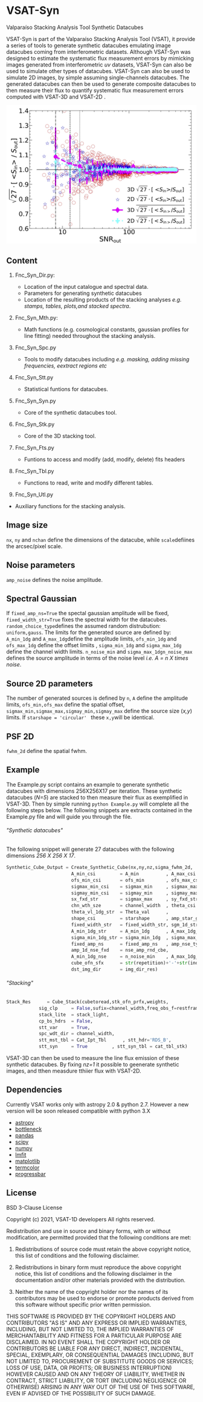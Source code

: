 # VSAT-Syn
Valparaíso Stacking Analysis Tool Synthetic Datacubes


VSAT-Syn is part of the Valparaíso Stacking Analysis Tool (VSAT), it provide a series of tools to generate synthetic datacubes emulating image datacubes coming from interferometric datasets. Although VSAT-Syn was designed to estimate the systematic flux measurement errors by mimicking images generated from interferometric _uv_ datasets, VSAT-Syn can also be used to simulate other types of datacubes. VSAT-Syn can also be used to simulate 2D images, by simple assuming single-channels datacubes. The generated datacubes can then be used to generate composite datacubes to then measure their flux to quantify systematic flux measurement errors computed with VSAT-3D and VSAT-2D .

![Alt text](./Figures-Syn/Synthetic-InOut-Stats-SNR-BIS.jpg?raw=true "3D datacube Stacked spectra Scheme.")

## Content

1. Fnc_Syn_Dir.py:
   - Location of the input catalogue and spectral data. 
   - Parameters for generating synthetic datacubes
   - Location of the resulting products of the stacking analyses _e.g. stamps, tables, plots,and stacked spectra_.

2. Fnc_Syn_Mth.py:
   - Math functions (e.g. cosmological constants, gaussian profiles for line fitting) needed throughout the stacking analysis.

3. Fnc_Syn_Spc.py 
   - Tools to modify datacubes including _e.g. masking, adding missing frequencies, eextract regions etc_

4. Fnc_Syn_Stt.py 
   - Statistical funtions for datacubes.

5. Fnc_Syn_Syn.py
   - Core of the synthetic datacubes tool.

6. Fnc_Syn_Stk.py
   - Core of the 3D stacking tool.

7. Fnc_Syn_Fts.py
   - Funtions to access and modify (add, modify, delete) fits headers

8. Fnc_Syn_Tbl.py
   - Functions to read, write and modify different tables.
 
 9. Fnc_Syn_Utl.py
   - Auxiliary functions for the stacking analysis.

## Image size
```nx```, ```ny``` and ``nchan`` define the dimensions of the datacube, while ```scale```defiines the arcsec/pixel scale.

## Noise parameters
```amp_noise``` defines the noise amplitude.

## Spectral Gaussian
If ```fixed_amp_ns=True``` the spectal gaussian amplitude will be fixed, ```fixed_width_str=True``` fixes the spectral width for the datacubes.
```random_choice_type```defines the assumed random distrubution:  ```uniform,gauss```. The limits for the generated source are defined by: ```A_min_1dg``` and ```A_max_1dg```define the amplitude limits, ```ofs_min_1dg```  and ```ofs_max_1dg```  define the offset limiits , 
```sigma_min_1dg``` and ```sigma_max_1dg``` define the channel width limits.
```n_noise_min``` and ```sigma_max_1dgn_noise_max```    defines the source amplitude in terms of the noise level _i.e. A = n X times noise_.

## Source 2D parameters
The number of generated sources is defined by ```n```, ```A``` define the amplitude limits, ```ofs_min,ofs_max``` define the spatial offset,
```sigmax_min,sigmax_max,sigmay_min,sigmay_max```  define the source size (_x,y_) limits. If ```starshape = 'circular' ```  these ```x,y```will be identical.

## PSF 2D
```fwhm_2d``` define the spatial fwhm.

## Example

The Example.py script contains an example to generate synthetic datacubes with dimensions 256X256X17 per iteration. These synthetic datacubes (_N=5_) are stacked to then measure their flux as exemplified in VSAT-3D. Then by simple running ```python Example.py``` will complete all the following steps below. The following  snippets are extracts contained in the Example.py file and will guide you through the file. 

###### "Synthetic datacubes"
The following snippet will generate 27 datacubes with the following dimensions _256 X 256 X 17_.

```python
Synthetic_Cube_Output = Create_Synthetic_Cube(nx,ny,nz,sigma_fwhm_2d,
						A_min_csi         = A_min          , A_max_csi        = A_max                           ,
						ofs_min_csi       = ofs_min        , ofs_max_csi      = ofs_max                         ,
						sigmax_min_csi    = sigmax_min     , sigmax_max_csi   = sigmax_max                      ,
						sigmay_min_csi    = sigmay_min     , sigmay_max_csi   = sigmay_max                      ,
						sx_fxd_str        = sigmax_max     , sy_fxd_str       = sigmay_max                      ,
						chn_wth_sze       = channel_width  , theta_csi        = Theta                           ,
						theta_vl_1dg_str  = Theta_val      ,
						shape_csi         = starshape      , amp_star_gauss   = True                            ,
						fixed_width_str   = fixed_width_str, sgm_1d_str_fxd   = str_sgm_rnd_cbe                 ,
						A_min_1dg_str     = A_min_1dg      , A_max_1dg_str    = A_max_1dg                       ,
						sigma_min_1dg_str = sigma_min_1dg  , sigma_max_1dg_str = sigma_max_1dg                  ,
						fixed_amp_ns      = fixed_amp_ns   , amp_nse_type      = 'constant'                     , 
						amp_1d_nse_fxd    = nse_amp_rnd_cbe,
						A_min_1dg_nse     = n_noise_min    , A_max_1dg_nse     = n_noise_max                    ,
						cube_ofn_sfx      = str(repetition)+'-'+str(individual_datacube),
						dst_img_dir       = img_dir_res)
```

###### "Stacking"
```python
Stack_Res      = Cube_Stack(cubetoread,stk_ofn_prfx,weights,
			sig_clp     = False,sufix=channel_width,freq_obs_f=restframe_frequency,
			stack_lite  = stack_light,
			cp_bs_hdrs  = False,
			stt_var     = True,
			spc_wdt_dir = channel_width,
			stt_mst_tbl = Cat_Ipt_Tbl      , stt_hdr='RDS_B',
			stt_syn     = True         , stt_syn_tbl = cat_tbl_stk)
```


VSAT-3D can then be used to measure the line flux emission of these synthetic datacubes. By fixing _nz=1_ it possible to geenerate synthetic images, and tthen measdure tthiier flux with VSAT-2D.

## Dependencies
Currently VSAT works only with astropy 2.0 & python 2.7. However a new version will be soon released compatible witth python 3.X
 - [astropy](https://www.astropy.org)
 - [bottleneck](https://pypi.org/project/Bottleneck/)
 - [pandas](https://pandas.pydata.org)
 - [scipy](https://www.scipy.org)
 - [numpy](https://numpy.org)
 - [lmfit](https://lmfit.github.io/lmfit-py/)
 - [matplotlib](https://matplotlib.org)
 - [termcolor](https://pypi.org/project/termcolor/)
 - [progressbar](https://pypi.org/project/progressbar2/)
## License

BSD 3-Clause License

Copyright (c) 2021, VSAT-1D developers
All rights reserved.

Redistribution and use in source and binary forms, with or without
modification, are permitted provided that the following conditions are met:

1. Redistributions of source code must retain the above copyright notice, this
   list of conditions and the following disclaimer.

2. Redistributions in binary form must reproduce the above copyright notice,
   this list of conditions and the following disclaimer in the documentation
   and/or other materials provided with the distribution.

3. Neither the name of the copyright holder nor the names of its
   contributors may be used to endorse or promote products derived from
   this software without specific prior written permission.

THIS SOFTWARE IS PROVIDED BY THE COPYRIGHT HOLDERS AND CONTRIBUTORS "AS IS"
AND ANY EXPRESS OR IMPLIED WARRANTIES, INCLUDING, BUT NOT LIMITED TO, THE
IMPLIED WARRANTIES OF MERCHANTABILITY AND FITNESS FOR A PARTICULAR PURPOSE ARE
DISCLAIMED. IN NO EVENT SHALL THE COPYRIGHT HOLDER OR CONTRIBUTORS BE LIABLE
FOR ANY DIRECT, INDIRECT, INCIDENTAL, SPECIAL, EXEMPLARY, OR CONSEQUENTIAL
DAMAGES (INCLUDING, BUT NOT LIMITED TO, PROCUREMENT OF SUBSTITUTE GOODS OR
SERVICES; LOSS OF USE, DATA, OR PROFITS; OR BUSINESS INTERRUPTION) HOWEVER
CAUSED AND ON ANY THEORY OF LIABILITY, WHETHER IN CONTRACT, STRICT LIABILITY,
OR TORT (INCLUDING NEGLIGENCE OR OTHERWISE) ARISING IN ANY WAY OUT OF THE USE
OF THIS SOFTWARE, EVEN IF ADVISED OF THE POSSIBILITY OF SUCH DAMAGE.
